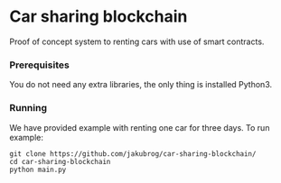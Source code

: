 # Car sharing blockchain 
Proof of concept system to renting cars with use of smart contracts. 
### Prerequisites
You do not need any extra libraries, the only thing is installed Python3.
### Running 
We have provided example with renting one car for three days. 
To run example:
```
git clone https://github.com/jakubrog/car-sharing-blockchain/
cd car-sharing-blockchain
python main.py
```
